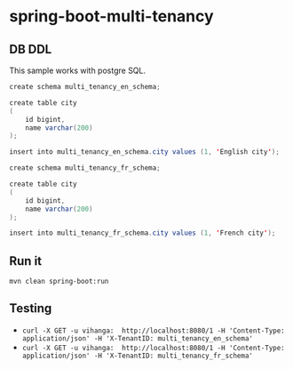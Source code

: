 # spring-boot-multi-tenancy

## DB DDL
This sample works with postgre SQL.
```java
create schema multi_tenancy_en_schema;

create table city
(
	id bigint,
	name varchar(200)
);

insert into multi_tenancy_en_schema.city values (1, 'English city');

create schema multi_tenancy_fr_schema;

create table city
(
	id bigint,
	name varchar(200)
);

insert into multi_tenancy_fr_schema.city values (1, 'French city');
```

## Run it

```
mvn clean spring-boot:run
```

## Testing

* `curl -X GET -u vihanga:  http://localhost:8080/1 -H 'Content-Type: application/json' -H 'X-TenantID: multi_tenancy_en_schema'`
* `curl -X GET -u vihanga:  http://localhost:8080/1 -H 'Content-Type: application/json' -H 'X-TenantID: multi_tenancy_fr_schema'`
